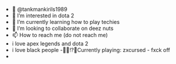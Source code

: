 - 👋 @tankmankirils1989
- 👀 I’m interested in dota 2
- 🌱 I’m currently learning how to play techies
- 💞️ I’m looking to collaborate on deez nuts
- 📫 How to reach me (do not reach me)
- i love apex legends and dota 2
- i love black people
-🛐🔰⁉🎵Currently playing: zxcursed - fxck off 
- 

<!---
tankmankirils1989/tankmankirils1989 is a ✨ special ✨ repository because its `README.md` (this file) appears on your GitHub profile.
You can click the Preview link to take a look at your changes.
--->
